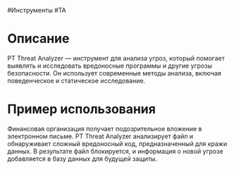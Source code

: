 #Инструменты #TA

# Описание

PT Threat Analyzer — инструмент для анализа угроз, который помогает выявлять и исследовать вредоносные программы и другие угрозы безопасности. Он использует современные методы анализа, включая поведенческое и статическое исследование.

# Пример использования

Финансовая организация получает подозрительное вложение в электронном письме. PT Threat Analyzer анализирует файл и обнаруживает сложный вредоносный код, предназначенный для кражи данных. В результате файл блокируется, и информация о новой угрозе добавляется в базу данных для будущей защиты.